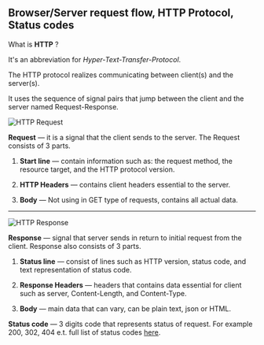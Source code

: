 ## Browser/Server request flow, HTTP Protocol, Status codes

What is **HTTP** ?

It's an abbreviation for
 _Hyper-Text-Transfer-Protocol_.
 
The HTTP protocol realizes communicating between client(s) and the server(s).
 
It uses the sequence of signal pairs that jump between the client and the server named Request-Response. 

![HTTP Request](https://thepracticaldev.s3.amazonaws.com/i/vrcwejeqpk9bhw54afww.png)
 
**Request** — it is a signal that the client sends to the server. The Request consists of 3 parts.

1. **Start line** — contain information such as: the request method, the resource target, and the HTTP protocol version.

2. **HTTP Headers** — contains client headers essential to the server.

3. **Body** — Not using in GET type of requests, contains all actual data.



---  



![HTTP Response](https://imgur.com/a/tgH4en6)

**Response** — signal that server sends in return to initial request from the client. Response also consists of 3 parts.

1. **Status line** — consist of lines such as HTTP version, status code, and text representation of status code.
   

2. **Response Headers** — headers that contains data essential for client such as server, Content-Length, and Content-Type.

3. **Body** — main data that can vary, can be plain text, json or HTML.


**Status code** — 3 digits code that represents status of request. For example 200, 302, 404 e.t. full list of status codes [here](https://developer.mozilla.org/en-US/docs/Web/HTTP/Status).
